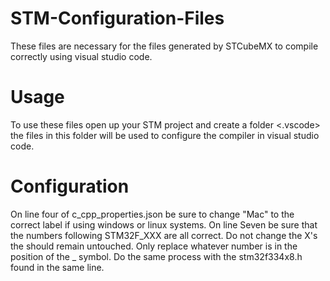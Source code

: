 # STM-Configuration-Files
These files are necessary for the files generated by STCubeMX to compile correctly using visual studio code. 

# Usage
To use these files open up your STM project and create a folder <.vscode> the files in this folder will be
used to configure the compiler in visual studio code. 

# Configuration
On line four of c_cpp_properties.json be sure to change "Mac" to the correct label if using windows or linux systems. 
On line Seven be sure that the numbers following STM32F_XXX are all correct. Do not change the X's the should remain
untouched. Only replace whatever number is in the position of the _ symbol. Do the same process with the stm32f334x8.h
found in the same line. 
